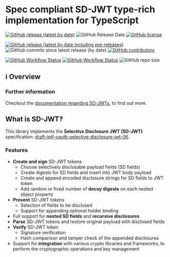 # Spec compliant SD-JWT type-rich implementation for TypeScript

[![GitHub release (latest by date)](https://img.shields.io/github/v/release/cheqd/.github?color=green&label=stable%20release&style=flat-square)](https://github.com/cheqd/.github/releases/latest) ![GitHub Release Date](https://img.shields.io/github/release-date/cheqd/.github?color=green&style=flat-square) [![GitHub license](https://img.shields.io/github/license/cheqd/.github?color=blue&style=flat-square)](https://github.com/cheqd/.github/blob/main/LICENSE)

[![GitHub release (latest by date including pre-releases)](https://img.shields.io/github/v/release/cheqd/.github?include_prereleases&label=dev%20release&style=flat-square)](https://github.com/cheqd/.github/releases/) ![GitHub commits since latest release (by date)](https://img.shields.io/github/commits-since/cheqd/.github/latest?style=flat-square) [![GitHub contributors](https://img.shields.io/github/contributors/cheqd/.github?label=contributors%20%E2%9D%A4%EF%B8%8F&style=flat-square)](https://github.com/cheqd/.github/graphs/contributors)

[![GitHub Workflow Status](https://img.shields.io/github/actions/workflow/status/cheqd/.github/dispatch.yml?label=workflows&style=flat-square)](https://github.com/cheqd/.github/actions/workflows/dispatch.yml) [![GitHub Workflow Status](https://img.shields.io/github/actions/workflow/status/cheqd/.github/codeql.yml?label=CodeQL&style=flat-square)](https://github.com/cheqd/.github/actions/workflows/codeql.yml) ![GitHub repo size](https://img.shields.io/github/repo-size/cheqd/.github?style=flat-square)

## ℹ️ Overview

### Further information

Checkout the [documentation regarding SD-JWTs](https://docs.walt.id/v/ssikit/concepts/selective-disclosure), to find out more.

## What is SD-JWT?

This library implements the **Selective Disclosure JWT (SD-JWT)**
specification:  [draft-ietf-oauth-selective-disclosure-jwt-06](https://datatracker.ietf.org/doc/draft-ietf-oauth-selective-disclosure-jwt/06/).

### Features

* **Create and sign** SD-JWT tokens
  * Choose selectively disclosable payload fields (SD fields)
  * Create digests for SD fields and insert into JWT body payload
  * Create and append encoded disclosure strings for SD fields to JWT token
  * Add random or fixed number of **decoy digests** on each nested object property
* **Present** SD-JWT tokens
  * Selection of fields to be disclosed
  * Support for appending optional holder binding
* Full support for **nested SD fields** and **recursive disclosures**
* **Parse** SD-JWT tokens and restore original payload with disclosed fields
* **Verify** SD-JWT token
  * Signature verification
  * Hash comparison and tamper check of the appended disclosures
* Support for **integration** with various crypto libraries and frameworks, to perform the cryptographic operations and key management
